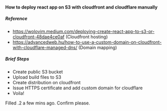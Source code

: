 #### How to deploy react app on S3 with cloudfront and cloudflare manually

##### Reference
- https://wolovim.medium.com/deploying-create-react-app-to-s3-or-cloudfront-48dae4ce0af (Cloudfront hosting)
- https://advancedweb.hu/how-to-use-a-custom-domain-on-cloudfront-with-cloudflare-managed-dns/ (Domain mapping)

##### Brief Steps
- Create public S3 bucket
- Upload build files to S3
- Create distribution on cloudfront
- Issue HTTPS certificate and add custom domain for cloudflare
- Voila!

Filled .2 a few mins ago. Confirm please.

